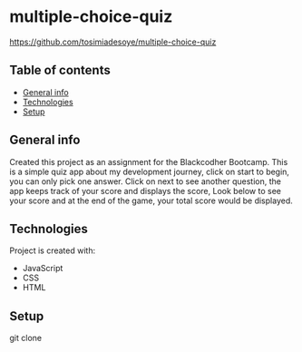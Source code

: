# multiple-choice-quiz

https://github.com/tosimiadesoye/multiple-choice-quiz

## Table of contents
* [General info](#general-info)
* [Technologies](#technologies)
* [Setup](#setup)

## General info
Created this project as an assignment for the Blackcodher Bootcamp.
This is a simple quiz app about my development journey, click on start to begin, you can only pick one answer. Click on next to see another question, the app keeps track of your score and displays the score, Look below to see your score and at the end of the game, your total score would be displayed.
	
## Technologies
Project is created with:
* JavaScript
* CSS
* HTML
	
## Setup
git clone <url>





